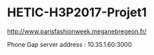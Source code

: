 HETIC-H3P2017-Projet1
=====================

http://www.parisfashionweek.meganebregeon.fr/

Phone Gap
server address : 10.35.1.60:3000
